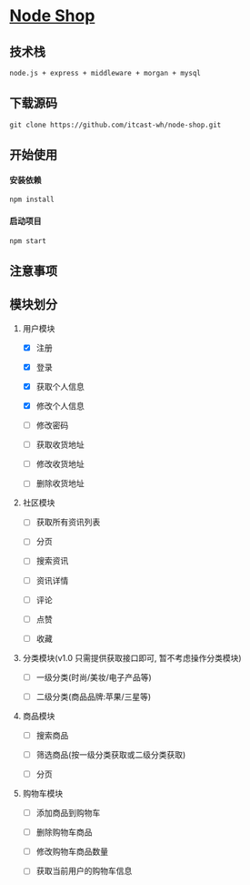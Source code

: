# [ Node Shop](https://github.com/itcast-wh/node-shop)

## 技术栈

    node.js + express + middleware + morgan + mysql

## 下载源码
    git clone https://github.com/itcast-wh/node-shop.git


## 开始使用

#### 安装依赖

    npm install

#### 启动项目

    npm start

## 注意事项 ##


## 模块划分

1. 用户模块

    * [x] 注册

    * [x] 登录

    * [x] 获取个人信息

    * [x] 修改个人信息

    * [ ] 修改密码

    * [ ] 获取收货地址

    * [ ] 修改收货地址

    * [ ] 删除收货地址

2. 社区模块

    * [ ] 获取所有资讯列表

    * [ ] 分页

    * [ ] 搜索资讯

    * [ ] 资讯详情

    * [ ] 评论

    * [ ] 点赞

    * [ ] 收藏

3. 分类模块(v1.0 只需提供获取接口即可, 暂不考虑操作分类模块)

    * [ ] 一级分类(时尚/美妆/电子产品等)

    * [ ] 二级分类(商品品牌:苹果/三星等)
 
4. 商品模块

    * [ ] 搜索商品

    * [ ] 筛选商品(按一级分类获取或二级分类获取)

    * [ ] 分页

5. 购物车模块

    * [ ] 添加商品到购物车

    * [ ] 删除购物车商品

    * [ ] 修改购物车商品数量

    * [ ] 获取当前用户的购物车信息
